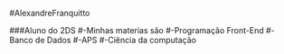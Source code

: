 #AlexandreFranquitto

###Aluno do 2DS
#-Minhas materias são
#-Programação Front-End
#-Banco de Dados
#-APS
#-Ciência da computação
